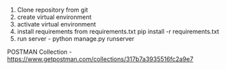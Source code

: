 1. Clone repository from git
2. create virtual environment
3. activate virtual environment
4. install requirements from requirements.txt
	pip install -r requirements.txt
5. run server - python manage.py runserver 

POSTMAN Collection - https://www.getpostman.com/collections/317b7a3935516fc2a9e7